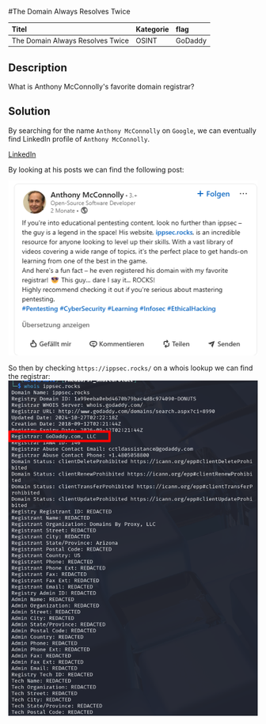 #The Domain Always Resolves Twice

| Titel          | Kategorie | flag |
| :---        |    :----   |:--- |
| The Domain Always Resolves Twice | OSINT  | GoDaddy |

## Description
What is Anthony McConnolly's favorite domain registrar?

## Solution
By searching for the name `Anthony McConnolly` on `Google`, we can eventually find LinkedIn profile of `Anthony McConnolly`.

[LinkedIn](https://www.linkedin.com/in/anthony-mcconnolly-b9110a351/)

By looking at his posts we can find the following post:

![LinkedIn Post](images/Screenshot_205.png)

So then by checking `https://ippsec.rocks/` on a whois lookup we can find the registrar:
![Whois](images/Screenshot_207.png)